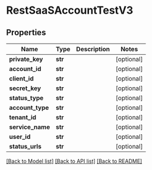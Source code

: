 # RestSaaSAccountTestV3

## Properties
Name | Type | Description | Notes
------------ | ------------- | ------------- | -------------
**private_key** | **str** |  | [optional] 
**account_id** | **str** |  | [optional] 
**client_id** | **str** |  | [optional] 
**secret_key** | **str** |  | [optional] 
**status_type** | **str** |  | [optional] 
**account_type** | **str** |  | [optional] 
**tenant_id** | **str** |  | [optional] 
**service_name** | **str** |  | [optional] 
**user_id** | **str** |  | [optional] 
**status_urls** | **str** |  | [optional] 

[[Back to Model list]](../README.md#documentation-for-models) [[Back to API list]](../README.md#documentation-for-api-endpoints) [[Back to README]](../README.md)

